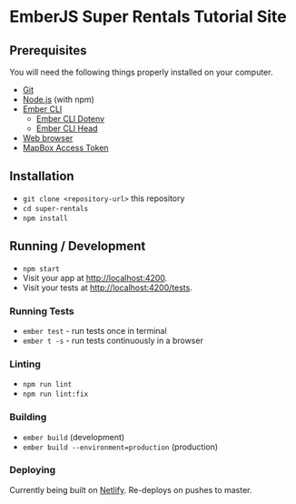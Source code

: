 # EmberJS Super Rentals Tutorial Site

## Prerequisites

You will need the following things properly installed on your computer.

* [Git](https://git-scm.com/)
* [Node.js](https://nodejs.org/) (with npm)
* [Ember CLI](https://cli.emberjs.com/release/)
    * [Ember CLI Dotenv](https://www.npmjs.com/package/ember-cli-dotenv)
    * [Ember CLI Head](https://www.npmjs.com/package/ember-cli-head)
* [Web browser](https://browser-update.org/browsers.html)
* [MapBox Access Token](https://account.mapbox.com/access-tokens/)

## Installation

* `git clone <repository-url>` this repository
* `cd super-rentals`
* `npm install`

## Running / Development

* `npm start`
* Visit your app at [http://localhost:4200](http://localhost:4200).
* Visit your tests at [http://localhost:4200/tests](http://localhost:4200/tests).

### Running Tests

* `ember test` - run tests once in terminal
* `ember t -s` - run tests continuously in a browser

### Linting

* `npm run lint`
* `npm run lint:fix`

### Building

* `ember build` (development)
* `ember build --environment=production` (production)

### Deploying

Currently being built on [Netlify](https://mc-emberjs-super-rentals.netlify.app). Re-deploys on pushes to master.
